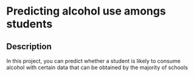 # Predicting alcohol use amongs students

## Description

In this project, you can predict whether a student is likely to consume alcohol with certain data that can be obtained by the majority of schools